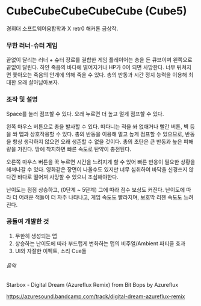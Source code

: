 # CubeCubeCubeCubeCube (Cube5)
경희대 소프트웨어융합학과 X retr0 해커톤 금상작.

### 무한 러너-슈터 게임
끝없이 달리는 러너 + 슈터 장르를 결합한 게임
플레이어는 총을 든 큐브이며 왼쪽으로 끝없이 달린다. 하얀 죽음의 바다에 떨어지거나 HP가 0이 되면 사망한다. 너무 뒤쳐지면 쫓아오는 죽음의 안개에 의해 죽을 수 있다. 총의 반동과 시간 정지 능력을 이용해 최대한 오래 살아남아보자.

### 조작 및 설명

Space를 눌러 점프할 수 있다. 오래 누르면 더 높고 멀게 점프할 수 있다.

왼쪽 마우스 버튼으로 총을 발사할 수 있다. 떠다니는 적을 쏴 없애거나 빨간 버튼, 벽 등을 쏴 맵과 상호작용할 수 있다. 총의 반동을 이용해 멀고 높게 점프할 수 있으므로, 반동을 항상 생각하지 않으면 오래 생존할 수 없을 것이다. 총의 초탄은 큰 반동과 높은 피해량을 가진다. 땅에 착지하면 빠른 속도로 탄약이 충전된다.

오른쪽 마우스 버튼을 꾹 누르면 시간을 느려지게 할 수 있어 빠른 반응이 필요한 상황을 헤쳐나갈 수 있다. 영화같은 장면이 나올수도 있지만 너무 심취하여 바닥을 신경쓰지 않다간 바다로 떨어져 사망할 수 있으니 조심해야한다.

난이도는 점점 상승하고, (0단계 ~ 5단계) 그에 따라 점수 보상도 커진다. 난이도에 따라 더 어려운 적들이 더 자주 나타나고, 게임 속도도 빨라지며, 보호막 리젠 속도도 느려진다.

### 공들여 개발한 것
1. 무한히 생성되는 맵
1. 상승하는 난이도에 따라 부드럽게 변화하는 맵의 비주얼/Ambient 파티클 효과
1. UI와 자잘한 이펙트, 소리 Cue들


###### 음악

Starbox - Digital Dream (Azureflux Remix)
from Bit Bops by Azureflux

https://azuresound.bandcamp.com/track/digital-dream-azureflux-remix
